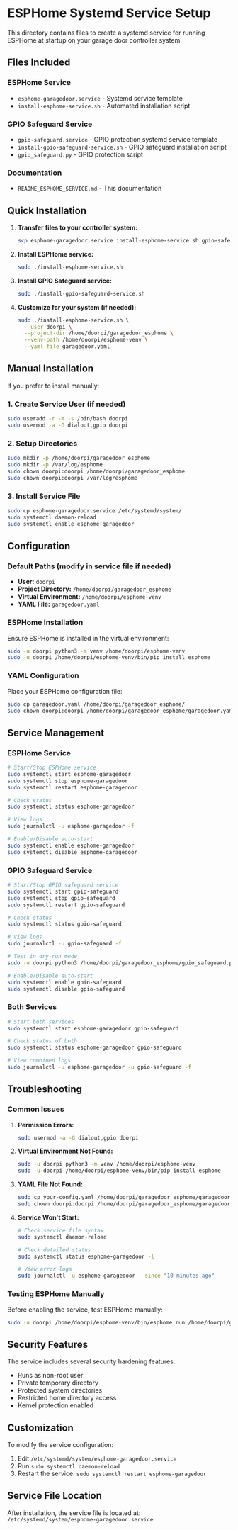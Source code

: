 # ESPHome Systemd Service Setup

This directory contains files to create a systemd service for running ESPHome at startup on your garage door controller system.

## Files Included

### ESPHome Service

- `esphome-garagedoor.service` - Systemd service template
- `install-esphome-service.sh` - Automated installation script

### GPIO Safeguard Service

- `gpio-safeguard.service` - GPIO protection systemd service template
- `install-gpio-safeguard-service.sh` - GPIO safeguard installation script
- `gpio_safeguard.py` - GPIO protection script

### Documentation

- `README_ESPHOME_SERVICE.md` - This documentation

## Quick Installation

1. **Transfer files to your controller system:**

   ```bash
   scp esphome-garagedoor.service install-esphome-service.sh gpio-safeguard.service install-gpio-safeguard-service.sh gpio_safeguard.py doorpi@your-controller-ip:~/
   ```

2. **Install ESPHome service:**

   ```bash
   sudo ./install-esphome-service.sh
   ```

3. **Install GPIO Safeguard service:**

   ```bash
   sudo ./install-gpio-safeguard-service.sh
   ```

3. **Customize for your system (if needed):**

   ```bash
   sudo ./install-esphome-service.sh \
     --user doorpi \
     --project-dir /home/doorpi/garagedoor_esphome \
     --venv-path /home/doorpi/esphome-venv \
     --yaml-file garagedoor.yaml
   ```

## Manual Installation

If you prefer to install manually:

### 1. Create Service User (if needed)

```bash
sudo useradd -r -m -s /bin/bash doorpi
sudo usermod -a -G dialout,gpio doorpi
```

### 2. Setup Directories

```bash
sudo mkdir -p /home/doorpi/garagedoor_esphome
sudo mkdir -p /var/log/esphome
sudo chown doorpi:doorpi /home/doorpi/garagedoor_esphome
sudo chown doorpi:doorpi /var/log/esphome
```

### 3. Install Service File

```bash
sudo cp esphome-garagedoor.service /etc/systemd/system/
sudo systemctl daemon-reload
sudo systemctl enable esphome-garagedoor
```

## Configuration

### Default Paths (modify in service file if needed)

- **User:** `doorpi`
- **Project Directory:** `/home/doorpi/garagedoor_esphome`
- **Virtual Environment:** `/home/doorpi/esphome-venv`
- **YAML File:** `garagedoor.yaml`

### ESPHome Installation

Ensure ESPHome is installed in the virtual environment:

```bash
sudo -u doorpi python3 -m venv /home/doorpi/esphome-venv
sudo -u doorpi /home/doorpi/esphome-venv/bin/pip install esphome
```

### YAML Configuration

Place your ESPHome configuration file:

```bash
sudo cp garagedoor.yaml /home/doorpi/garagedoor_esphome/
sudo chown doorpi:doorpi /home/doorpi/garagedoor_esphome/garagedoor.yaml
```

## Service Management

### ESPHome Service

```bash
# Start/Stop ESPHome service
sudo systemctl start esphome-garagedoor
sudo systemctl stop esphome-garagedoor
sudo systemctl restart esphome-garagedoor

# Check status
sudo systemctl status esphome-garagedoor

# View logs
sudo journalctl -u esphome-garagedoor -f

# Enable/Disable auto-start
sudo systemctl enable esphome-garagedoor
sudo systemctl disable esphome-garagedoor
```

### GPIO Safeguard Service

```bash
# Start/Stop GPIO safeguard service
sudo systemctl start gpio-safeguard
sudo systemctl stop gpio-safeguard
sudo systemctl restart gpio-safeguard

# Check status
sudo systemctl status gpio-safeguard

# View logs
sudo journalctl -u gpio-safeguard -f

# Test in dry-run mode
sudo -u doorpi python3 /home/doorpi/garagedoor_esphome/gpio_safeguard.py --dry-run

# Enable/Disable auto-start
sudo systemctl enable gpio-safeguard
sudo systemctl disable gpio-safeguard
```

### Both Services

```bash
# Start both services
sudo systemctl start esphome-garagedoor gpio-safeguard

# Check status of both
sudo systemctl status esphome-garagedoor gpio-safeguard

# View combined logs
sudo journalctl -u esphome-garagedoor -u gpio-safeguard -f
```

## Troubleshooting

### Common Issues

1. **Permission Errors:**

   ```bash
   sudo usermod -a -G dialout,gpio doorpi
   ```

2. **Virtual Environment Not Found:**

   ```bash
   sudo -u doorpi python3 -m venv /home/doorpi/esphome-venv
   sudo -u doorpi /home/doorpi/esphome-venv/bin/pip install esphome
   ```

3. **YAML File Not Found:**

   ```bash
   sudo cp your-config.yaml /home/doorpi/garagedoor_esphome/garagedoor.yaml
   sudo chown doorpi:doorpi /home/doorpi/garagedoor_esphome/garagedoor.yaml
   ```

4. **Service Won't Start:**

   ```bash
   # Check service file syntax
   sudo systemctl daemon-reload

   # Check detailed status
   sudo systemctl status esphome-garagedoor -l

   # View error logs
   sudo journalctl -u esphome-garagedoor --since "10 minutes ago"
   ```

### Testing ESPHome Manually

Before enabling the service, test ESPHome manually:

```bash
sudo -u doorpi /home/doorpi/esphome-venv/bin/esphome run /home/doorpi/garagedoor_esphome/garagedoor.yaml
```

## Security Features

The service includes several security hardening features:

- Runs as non-root user
- Private temporary directory
- Protected system directories
- Restricted home directory access
- Kernel protection enabled

## Customization

To modify the service configuration:

1. Edit `/etc/systemd/system/esphome-garagedoor.service`
2. Run `sudo systemctl daemon-reload`
3. Restart the service: `sudo systemctl restart esphome-garagedoor`

## Service File Location

After installation, the service file is located at:
`/etc/systemd/system/esphome-garagedoor.service`
